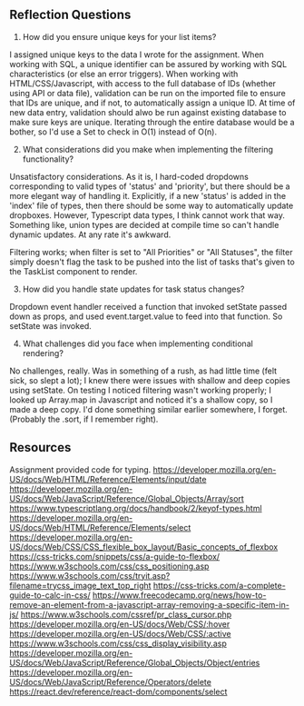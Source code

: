 ## Reflection Questions

1.  How did you ensure unique keys for your list items?

I assigned unique keys to the data I wrote for the assignment.  When working with SQL, a unique identifier can be assured by working with SQL characteristics (or else an error triggers).  When working with HTML/CSS/Javascript, with access to the full database of IDs (whether using API or data file), validation can be run on the imported file to ensure that IDs are unique, and if not, to automatically assign a unique ID.  At time of new data entry, validation should alwo be run against existing database to make sure keys are unique.  Iterating through the entire database would be a bother, so I'd use a Set to check in O(1) instead of O(n).

2.  What considerations did you make when implementing the filtering functionality?

Unsatisfactory considerations.  As it is, I hard-coded dropdowns corresponding to valid types of 'status' and 'priority', but there should be a more elegant way of handling it.  Explicitly, if a new 'status' is added in the 'index' file of types, then there should be some way to automatically update dropboxes.  However, Typescript data types, I think cannot work that way.  Something like, union types are decided at compile time so can't handle dynamic updates.  At any rate it's awkward.

Filtering works; when filter is set to "All Priorities" or "All Statuses", the filter simply doesn't flag the task to be pushed into the list of tasks that's given to the TaskList component to render.

3.  How did you handle state updates for task status changes?

Dropdown event handler received a function that invoked setState passed down as props, and used event.target.value to feed into that function.  So setState was invoked.

4.  What challenges did you face when implementing conditional rendering?

No challenges, really.  Was in something of a rush, as had little time (felt sick, so slept a lot); I knew there were issues with shallow and deep copies using setState.  On testing I noticed filtering wasn't working properly; I looked up Array.map in Javascript and noticed it's a shallow copy, so I made a deep copy.  I'd done something similar earlier somewhere, I forget.  (Probably the .sort, if I remember right).

## Resources

Assignment provided code for typing.
https://developer.mozilla.org/en-US/docs/Web/HTML/Reference/Elements/input/date
https://developer.mozilla.org/en-US/docs/Web/JavaScript/Reference/Global_Objects/Array/sort
https://www.typescriptlang.org/docs/handbook/2/keyof-types.html
https://developer.mozilla.org/en-US/docs/Web/HTML/Reference/Elements/select
https://developer.mozilla.org/en-US/docs/Web/CSS/CSS_flexible_box_layout/Basic_concepts_of_flexbox
https://css-tricks.com/snippets/css/a-guide-to-flexbox/
https://www.w3schools.com/css/css_positioning.asp
https://www.w3schools.com/css/tryit.asp?filename=trycss_image_text_top_right
https://css-tricks.com/a-complete-guide-to-calc-in-css/
https://www.freecodecamp.org/news/how-to-remove-an-element-from-a-javascript-array-removing-a-specific-item-in-js/
https://www.w3schools.com/cssref/pr_class_cursor.php
https://developer.mozilla.org/en-US/docs/Web/CSS/:hover
https://developer.mozilla.org/en-US/docs/Web/CSS/:active
https://www.w3schools.com/css/css_display_visibility.asp
https://developer.mozilla.org/en-US/docs/Web/JavaScript/Reference/Global_Objects/Object/entries
https://developer.mozilla.org/en-US/docs/Web/JavaScript/Reference/Operators/delete
https://react.dev/reference/react-dom/components/select